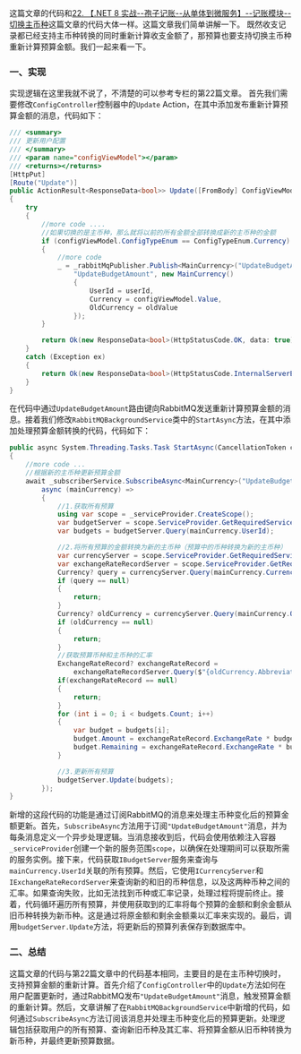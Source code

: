 ﻿这篇文章的代码和[22. 【.NET 8 实战--孢子记账--从单体到微服务】--记账模块--切换主币种](https://programercat.blog.csdn.net/article/details/144859545)这篇文章的代码大体一样。这篇文章我们简单讲解一下。
既然收支记录都已经支持主币种转换的同时重新计算收支金额了，那预算也要支持切换主币种重新计算预算金额。我们一起来看一下。
### 一、实现
实现逻辑在这里我就不说了，不清楚的可以参考专栏的第22篇文章。
首先我们需要修改`ConfigController`控制器中的`Update` Action，在其中添加发布重新计算预算金额的消息，代码如下：
```csharp
/// <summary>
/// 更新用户配置
/// </summary>
/// <param name="configViewModel"></param>
/// <returns></returns>
[HttpPut]
[Route("Update")]
public ActionResult<ResponseData<bool>> Update([FromBody] ConfigViewModel configViewModel)
{
    try
    {
       	//more code ....
        //如果切换的是主币种，那么就将以前的所有金额全部转换成新的主币种的金额
        if (configViewModel.ConfigTypeEnum == ConfigTypeEnum.Currency)
        {
            //more code
            _ = _rabbitMqPublisher.Publish<MainCurrency>("UpdateBudgetAmount",
                "UpdateBudgetAmount", new MainCurrency()
                {
                    UserId = userId,
                    Currency = configViewModel.Value,
                    OldCurrency = oldValue
                });
        }

        return Ok(new ResponseData<bool>(HttpStatusCode.OK, data: true));
    }
    catch (Exception ex)
    {
        return Ok(new ResponseData<bool>(HttpStatusCode.InternalServerError, "服务器异常"));
    }
}
```
在代码中通过`UpdateBudgetAmount`路由键向RabbitMQ发送重新计算预算金额的消息。接着我们修改`RabbitMQBackgroundService`类中的`StartAsync`方法，在其中添加处理预算金额转换的代码，代码如下：
```csharp
public async System.Threading.Tasks.Task StartAsync(CancellationToken cancellationToken)
{
   	//more code ...
    //根据新的主币种更新预算金额
    await _subscriberService.SubscribeAsync<MainCurrency>("UpdateBudgetAmount", "UpdateBudgetAmount",
        async (mainCurrency) =>
        {
            //1.获取所有预算
            using var scope = _serviceProvider.CreateScope();
            var budgetServer = scope.ServiceProvider.GetRequiredService<IBudgetServer>();
            var budgets = budgetServer.Query(mainCurrency.UserId);

            //2.将所有预算的金额转换为新的主币种（预算中的币种转换为新的主币种）
            var currencyServer = scope.ServiceProvider.GetRequiredService<ICurrencyServer>();
            var exchangeRateRecordServer = scope.ServiceProvider.GetRequiredService<IExchangeRateRecordServer>();
            Currency? query = currencyServer.Query(mainCurrency.Currency);
            if (query == null)
            {
                return;
            }
            Currency? oldCurrency = currencyServer.Query(mainCurrency.OldCurrency);
            if (oldCurrency == null)
            {
                return;
            }
            //获取预算币种和主币种的汇率
            ExchangeRateRecord? exchangeRateRecord =
                exchangeRateRecordServer.Query($"{oldCurrency.Abbreviation}_{query.Abbreviation}");
            if(exchangeRateRecord == null)
            {
                return;
            }
            for (int i = 0; i < budgets.Count; i++)
            {
                var budget = budgets[i];
                budget.Amount = exchangeRateRecord.ExchangeRate * budget.Amount;
                budget.Remaining = exchangeRateRecord.ExchangeRate * budget.Remaining;
            }

            //3.更新所有预算
            budgetServer.Update(budgets);
        });
}
```
新增的这段代码的功能是通过订阅RabbitMQ的消息来处理主币种变化后的预算金额更新。首先，`SubscribeAsync`方法用于订阅`"UpdateBudgetAmount"`消息，并为每条消息定义一个异步处理逻辑。当消息接收到后，代码会使用依赖注入容器`_serviceProvider`创建一个新的服务范围`scope`，以确保在处理期间可以获取所需的服务实例。接下来，代码获取`IBudgetServer`服务来查询与`mainCurrency.UserId`关联的所有预算。然后，它使用`ICurrencyServer`和`IExchangeRateRecordServer`来查询新的和旧的币种信息，以及这两种币种之间的汇率。如果查询失败，比如无法找到币种或汇率记录，处理过程将提前终止。接着，代码循环遍历所有预算，并使用获取到的汇率将每个预算的金额和剩余金额从旧币种转换为新币种。这是通过将原金额和剩余金额乘以汇率来实现的。最后，调用`budgetServer.Update`方法，将更新后的预算列表保存到数据库中。
### 二、总结
这篇文章的代码与第22篇文章中的代码基本相同，主要目的是在主币种切换时，支持预算金额的重新计算。首先介绍了`ConfigController`中的`Update`方法如何在用户配置更新时，通过RabbitMQ发布`"UpdateBudgetAmount"`消息，触发预算金额的重新计算。然后，文章讲解了在`RabbitMQBackgroundService`中新增的代码，如何通过`SubscribeAsync`方法订阅该消息并处理主币种变化后的预算更新。处理逻辑包括获取用户的所有预算、查询新旧币种及其汇率、将预算金额从旧币种转换为新币种，并最终更新预算数据。
